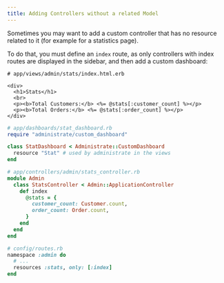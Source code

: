 ```yaml
---
title: Adding Controllers without a related Model
---
```


Sometimes you may want to add a custom controller that has no resource
related to it (for example for a statistics page).

To do that, you must define an `index` route, as only controllers with index
routes are displayed in the sidebar, and then add a custom dashboard:

```erb
# app/views/admin/stats/index.html.erb

<div>
  <h1>Stats</h1>
  <br>
  <p><b>Total Customers:</b> <%= @stats[:customer_count] %></p>
  <p><b>Total Orders:</b> <%= @stats[:order_count] %></p>
</div>
```

```ruby
# app/dashboards/stat_dashboard.rb
require "administrate/custom_dashboard"

class StatDashboard < Administrate::CustomDashboard
  resource "Stat" # used by administrate in the views
end
```

```ruby
# app/controllers/admin/stats_controller.rb
module Admin
  class StatsController < Admin::ApplicationController
    def index
      @stats = {
        customer_count: Customer.count,
        order_count: Order.count,
      }
    end
  end
end
```

```ruby
# config/routes.rb
namespace :admin do
  # ...
  resources :stats, only: [:index]
end
```
